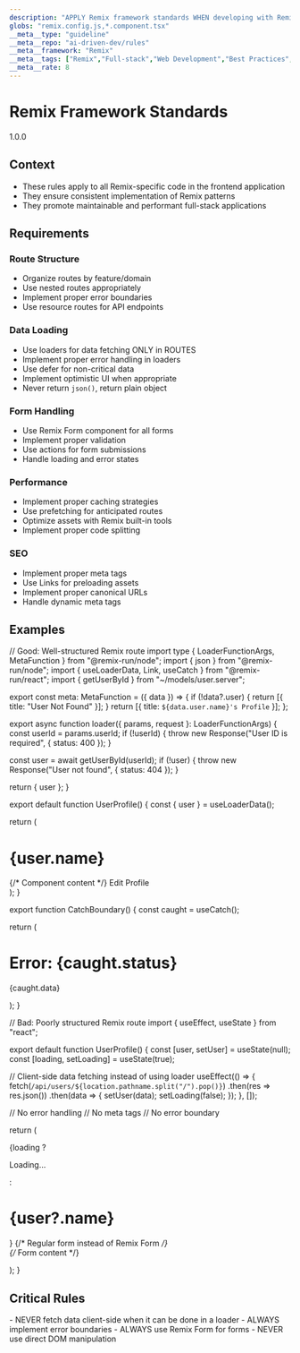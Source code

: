 ```yaml
---
description: "APPLY Remix framework standards WHEN developing with Remix TO ensure consistent and maintainable full-stack applications"
globs: "remix.config.js,*.component.tsx"
__meta__type: "guideline"
__meta__repo: "ai-driven-dev/rules"
__meta__framework: "Remix"
__meta__tags: ["Remix","Full-stack","Web Development","Best Practices","Performance"]
__meta__rate: 8
---
```

# Remix Framework Standards

<version>1.0.0</version>

## Context
- These rules apply to all Remix-specific code in the frontend application
- They ensure consistent implementation of Remix patterns
- They promote maintainable and performant full-stack applications

## Requirements

### Route Structure
- Organize routes by feature/domain
- Use nested routes appropriately
- Implement proper error boundaries
- Use resource routes for API endpoints

### Data Loading
- Use loaders for data fetching ONLY in ROUTES
- Implement proper error handling in loaders
- Use defer for non-critical data
- Implement optimistic UI when appropriate
- Never return `json()`, return plain object

### Form Handling
- Use Remix Form component for all forms
- Implement proper validation
- Use actions for form submissions
- Handle loading and error states

### Performance
- Implement proper caching strategies
- Use prefetching for anticipated routes
- Optimize assets with Remix built-in tools
- Implement proper code splitting

### SEO
- Implement proper meta tags
- Use Links for preloading assets
- Implement proper canonical URLs
- Handle dynamic meta tags

## Examples

<example>
// Good: Well-structured Remix route
import type { LoaderFunctionArgs, MetaFunction } from "@remix-run/node";
import { json } from "@remix-run/node";
import { useLoaderData, Link, useCatch } from "@remix-run/react";
import { getUserById } from "~/models/user.server";

export const meta: MetaFunction = ({ data }) => {
  if (!data?.user) {
    return [{ title: "User Not Found" }];
  }
  return [{ title: `${data.user.name}'s Profile` }];
};

export async function loader({ params, request }: LoaderFunctionArgs) {
  const userId = params.userId;
  if (!userId) {
    throw new Response("User ID is required", { status: 400 });
  }
  
  const user = await getUserById(userId);
  if (!user) {
    throw new Response("User not found", { status: 404 });
  }
  
  return { user };
}

export default function UserProfile() {
  const { user } = useLoaderData<typeof loader>();
  
  return (
    <div>
      <h1>{user.name}</h1>
      {/* Component content */}
      <Link to="edit" prefetch="intent">Edit Profile</Link>
    </div>
  );
}

export function CatchBoundary() {
  const caught = useCatch();
  
  return (
    <div>
      <h1>Error: {caught.status}</h1>
      <p>{caught.data}</p>
    </div>
  );
}
</example>

<example type="invalid">
// Bad: Poorly structured Remix route
import { useEffect, useState } from "react";

export default function UserProfile() {
  const [user, setUser] = useState(null);
  const [loading, setLoading] = useState(true);
  
  // Client-side data fetching instead of using loader
  useEffect(() => {
    fetch(`/api/users/${location.pathname.split("/").pop()}`)
      .then(res => res.json())
      .then(data => {
        setUser(data);
        setLoading(false);
      });
  }, []);
  
  // No error handling
  // No meta tags
  // No error boundary
  
  return (
    <div>
      {loading ? <p>Loading...</p> : <h1>{user?.name}</h1>}
      {/* Regular form instead of Remix Form */}
      <form method="post" action="/api/users">
        {/* Form content */}
      </form>
    </div>
  );
}
</example>

## Critical Rules

<critical>
- NEVER fetch data client-side when it can be done in a loader
- ALWAYS implement error boundaries
- ALWAYS use Remix Form for forms
- NEVER use direct DOM manipulation
</critical>